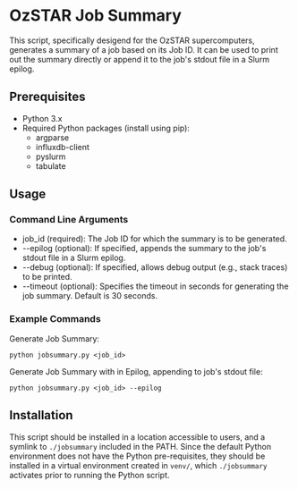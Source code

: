 # OzSTAR Job Summary

This script, specifically desigend for the OzSTAR supercomputers, generates a summary of a job based on its Job ID. It can be used to print out the summary directly or append it to the job's stdout file in a Slurm epilog.

## Prerequisites
* Python 3.x
* Required Python packages (install using pip):
    * argparse
    * influxdb-client
    * pyslurm
    * tabulate

## Usage
### Command Line Arguments
* job_id (required): The Job ID for which the summary is to be generated.
* --epilog (optional): If specified, appends the summary to the job's stdout file in a Slurm epilog.
* --debug (optional): If specified, allows debug output (e.g., stack traces) to be printed.
* --timeout (optional): Specifies the timeout in seconds for generating the job summary. Default is 30 seconds.

### Example Commands
Generate Job Summary:
```
python jobsummary.py <job_id>
```

Generate Job Summary with in Epilog, appending to job's stdout file:
```
python jobsummary.py <job_id> --epilog
```

## Installation

This script should be installed in a location accessible to users, and a symlink to `./jobsummary` included in the PATH. Since the default Python environment does not have the Python pre-requisites, they should be installed in a virtual environment created in `venv/`, which `./jobsummary` activates prior to running the Python script.

